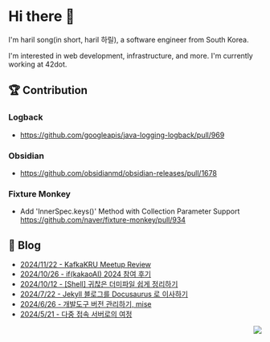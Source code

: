 

# Hi there 👋

I'm haril song(in short, haril 하릴), a software engineer from South Korea.

I'm interested in web development, infrastructure, and more.
I'm currently working at 42dot.

## 🏆 Contribution

### Logback

- https://github.com/googleapis/java-logging-logback/pull/969

### Obsidian

- https://github.com/obsidianmd/obsidian-releases/pull/1678

### Fixture Monkey

- Add 'InnerSpec.keys()' Method with Collection Parameter Support https://github.com/naver/fixture-monkey/pull/934

## 📄 Blog <br>
- [2024/11/22 - KafkaKRU Meetup Review](https://haril.dev/blog/2024/11/22/kafkakru-meetup-review) <br>
- [2024/10/26 - if(kakaoAI) 2024 참여 후기](https://haril.dev/blog/2024/10/26/if-kakaoai-2024-report) <br>
- [2024/10/12 - [Shell] 귀찮은 더미파일 쉽게 정리하기](https://haril.dev/blog/2024/10/11/Easy-organizing-of-annoying-dummy-files) <br>
- [2024/7/22 - Jekyll 블로그를 Docusaurus 로 이사하기](https://haril.dev/blog/2024/07/22/Blog-Migration-to-Docusaurus-from-Jekyll) <br>
- [2024/6/26 - 개발도구 버전 관리하기, mise](https://haril.dev/blog/2024/06/27/Easy-devtools-version-management-mise) <br>
- [2024/5/21 - 다중 접속 서버로의 여정](https://haril.dev/blog/2024/05/21/Journey-to-a-multi-connect-server) <br>

<!-- 조회수 -->
<p align="right">
  <a href="https://hits.seeyoufarm.com"><img src="https://hits.seeyoufarm.com/api/count/incr/badge.svg?url=https%3A%2F%2Fgithub.com%2Fsongkg7&count_bg=%238D7BF5&title_bg=%23252323&icon=github.svg&icon_color=%23FFFDFD&title=hits&edge_flat=false"/></a>
</p>
